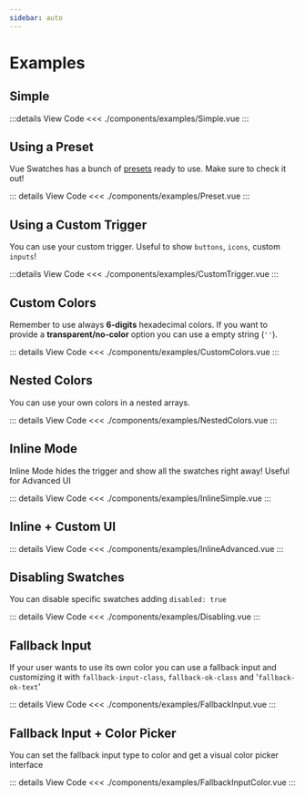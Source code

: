 ```yaml
---
sidebar: auto
---
```


# Examples

<script setup>
import Simple from './components/examples/Simple.vue'
import Preset from './components/examples/Preset.vue'
import CustomTrigger from './components/examples/CustomTrigger.vue'
import CustomColors from './components/examples/CustomColors.vue'
import NestedColors from './components/examples/NestedColors.vue'
import InlineSimple from './components/examples/InlineSimple.vue'
import InlineAdvanced from './components/examples/InlineAdvanced.vue'
import Disabling from './components/examples/Disabling.vue'
import FallbackInput from './components/examples/FallbackInput.vue'
import FallbackInputColor from './components/examples/FallbackInputColor.vue'
</script>

<style>
.form__field {
  display: flex;
  justify-content: space-between;
  align-items: center;
  padding-top: 24px;
  padding-bottom: 24px;
  border-top: 1px solid #cccccc;
  border-bottom: 1px solid #cccccc;
}

.form__label strong {
  font-size: 1.2rem;
}

.form__input__element {
  border: 1px solid transparent;
  border-radius: 3px;
  box-shadow: none;
  line-height: 1.5;
  padding-bottom: calc(0.375em - 1px);
  padding-left: calc(0.625em - 1px);
  padding-right: calc(0.625em - 1px);
  padding-top: calc(0.375em - 1px);
  background-color: white;
  border-color: #dbdbdb;
  color: #363636;
  box-shadow: inset 0 1px 2px rgba(10, 10, 10, 0.1);
}
</style>

## Simple

<Simple />

:::details View Code
<<< ./components/examples/Simple.vue
:::

## Using a Preset

Vue Swatches has a bunch of [presets](/presets) ready to use. Make sure to check it out!

<Preset />

::: details View Code
<<< ./components/examples/Preset.vue
:::

## Using a Custom Trigger

You can use your custom trigger. Useful to show `buttons`, `icons`, custom `inputs`!

<CustomTrigger />

:::details View Code
<<< ./components/examples/CustomTrigger.vue
:::

## Custom Colors

Remember to use always **6-digits** hexadecimal colors. If you want to provide a **transparent/no-color** option you can use a empty string (`''`).

<CustomColors />

::: details View Code
<<< ./components/examples/CustomColors.vue
:::

## Nested Colors

You can use your own colors in a nested arrays.

<NestedColors />

::: details View Code
<<< ./components/examples/NestedColors.vue
:::

## Inline Mode

Inline Mode hides the trigger and show all the swatches right away! Useful for Advanced UI

<InlineSimple />

::: details View Code
<<< ./components/examples/InlineSimple.vue
:::

## Inline + Custom UI

<InlineAdvanced />

::: details View Code
<<< ./components/examples/InlineAdvanced.vue
:::

## Disabling Swatches

You can disable specific swatches adding `disabled: true`

<Disabling />

::: details View Code
<<< ./components/examples/Disabling.vue
:::

## Fallback Input

If your user wants to use its own color you can use a fallback input and customizing it with `fallback-input-class`, `fallback-ok-class` and '`fallback-ok-text`'

<FallbackInput />

::: details View Code
<<< ./components/examples/FallbackInput.vue
:::

## Fallback Input + Color Picker

You can set the fallback input type to color and get a visual color picker interface

<FallbackInputColor />

::: details View Code
<<< ./components/examples/FallbackInputColor.vue
:::
